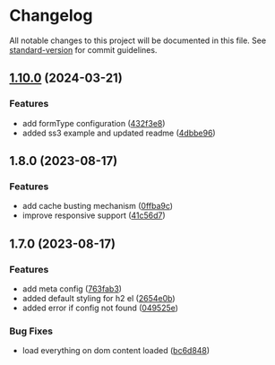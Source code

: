 # Changelog

All notable changes to this project will be documented in this file. See [standard-version](https://github.com/conventional-changelog/standard-version) for commit guidelines.

## [1.10.0](https://github.com/saynadim/carpraze-appraisal-form/compare/v1.8.0...v1.10.0) (2024-03-21)


### Features

* add formType configuration ([432f3e8](https://github.com/saynadim/carpraze-appraisal-form/commit/432f3e8a5051ec960db3dee10e102827eaf117be))
* added ss3 example and updated readme ([4dbbe96](https://github.com/saynadim/carpraze-appraisal-form/commit/4dbbe96030fa9273f8cd1dc84862923775d3a7ea))

## 1.8.0 (2023-08-17)

### Features
* add cache busting mechanism ([0ffba9c](https://github.com/saynadim/carpraze-appraisal-form/commit/0ffba9cabdaa70a27cfe80ef119f55d92bc61873))
* improve responsive support ([41c56d7](https://github.com/saynadim/carpraze-appraisal-form/commit/41c56d7a9a9d3371a9d3e07dc19f31036db69b8b))

## 1.7.0 (2023-08-17)

### Features
* add meta config ([763fab3](https://github.com/saynadim/carpraze-appraisal-form/commit/763fab3f09b943155af2f7ebd07e211a93c183cd))
* added default styling for h2 el ([2654e0b](https://github.com/saynadim/carpraze-appraisal-form/commit/2654e0b2c88220fac70e12ece2a777c26cf49355))
* added error if config not found ([049525e](https://github.com/saynadim/carpraze-appraisal-form/commit/049525ee17357c6293e195e80ff8f9412da3177d))

### Bug Fixes
* load everything on dom content loaded ([bc6d848](https://github.com/saynadim/carpraze-appraisal-form/commit/bc6d84803f58b472b7d9a7b4e8f31ea1b50aee05))
